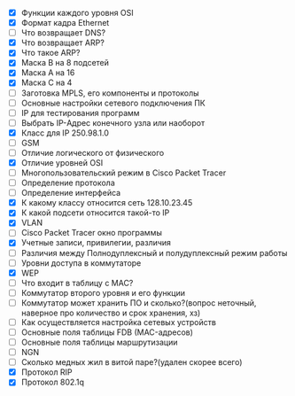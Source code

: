  - [x] Функции каждого уровня OSI
 - [x] Формат кадра Ethernet
 - [ ] Что возвращает DNS?
 - [x] Что возвращает ARP?
 - [x] Что такое ARP?
 - [x] Маска B на 8 подсетей
 - [x] Маска А на 16
 - [x] Маска С на 4
 - [ ] Заготовка MPLS, его компоненты и протоколы
 - [ ] Основные настройки сетевого подключения ПК
 - [ ] IP для тестирования программ
 - [ ] Выбрать IP-Адрес конечного узла или наоборот
 - [x] Класс для IP 250.98.1.0
 - [ ] GSM
 - [ ] Отличие логического от физического
 - [x] Отличие уровней OSI
 - [ ] Многопользовательский режим в Cisco Packet Tracer
 - [ ] Определение протокола
 - [ ] Определение интерфейса
 - [x] К какому классу относится сеть 128.10.23.45
 - [x] К какой подсети относится такой-то IP
 - [x] VLAN
 - [ ] Cisco Packet Tracer окно программы
 - [x] Учетные записи, привилегии, различия
 - [ ] Различия между Полнодуплексный и полудуплексный режим работы
 - [ ] Уровни доступа в коммутаторе
 - [x] WEP
 - [ ] Что входит в таблицу с MAC?
 - [ ] Коммутатор второго уровня и его функции
 - [ ] Коммутатор может хранить ПО и сколько?(вопрос неточный, наверное про количество и срок хранения, хз)
 - [ ] Как осуществляется настройка сетевых устройств
 - [ ] Основные поля таблицы FDB (MAC-адресов)
 - [ ] Основные поля таблицы маршрутизации
 - [ ] NGN
 - [ ] Сколько медных жил в витой паре?(удален скорее всего)
 - [x] Протокол RIP
 - [x] Протокол 802.1q
